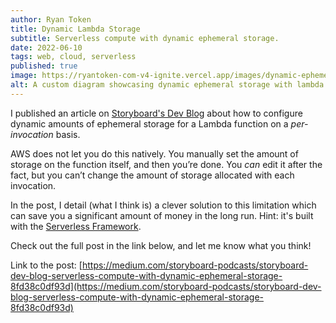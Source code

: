 ```yaml
---
author: Ryan Token
title: Dynamic Lambda Storage
subtitle: Serverless compute with dynamic ephemeral storage.
date: 2022-06-10
tags: web, cloud, serverless
published: true
image: https://ryantoken-com-v4-ignite.vercel.app/images/dynamic-ephemeral-storage/cover.png
alt: A custom diagram showcasing dynamic ephemeral storage with lambda
---
```


I published an article on [Storyboard's Dev Blog](https://medium.com/storyboard-podcasts/storyboard-dev-blog-serverless-compute-with-dynamic-ephemeral-storage-8fd38c0df93d) about how to configure dynamic amounts of ephemeral storage for a Lambda function on a *per-invocation* basis.

AWS does not let you do this natively. You manually set the amount of storage on the function itself, and then you’re done. You *can* edit it after the fact, but you can’t change the amount of storage allocated with each invocation.

In the post, I detail (what I think is) a clever solution to this limitation which can save you a significant amount of money in the long run. Hint: it's built with the [Serverless Framework](https://www.serverless.com/framework).

Check out the full post in the link below, and let me know what you think!

Link to the post: [https://medium.com/storyboard-podcasts/storyboard-dev-blog-serverless-compute-with-dynamic-ephemeral-storage-8fd38c0df93d](https://medium.com/storyboard-podcasts/storyboard-dev-blog-serverless-compute-with-dynamic-ephemeral-storage-8fd38c0df93d)
